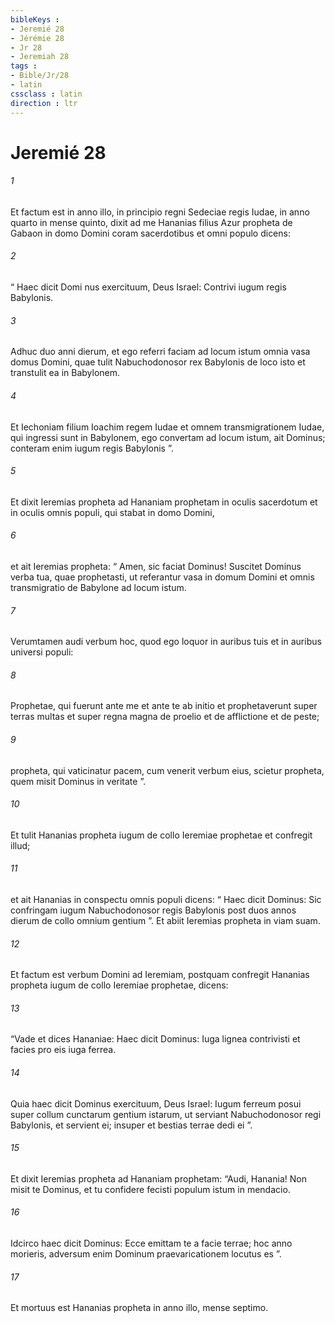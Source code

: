 ```yaml
---
bibleKeys : 
- Jeremié 28
- Jérémie 28
- Jr 28
- Jeremiah 28
tags : 
- Bible/Jr/28
- latin
cssclass : latin
direction : ltr
---
```


# Jeremié 28

###### 1
Et factum est in anno illo, in principio regni Sedeciae regis Iudae, in anno quarto in mense quinto, dixit ad me Hananias filius Azur propheta de Gabaon in domo Domini coram sacerdotibus et omni populo dicens: 
###### 2
“ Haec dicit Domi nus exercituum, Deus Israel: Contrivi iugum regis Babylonis. 
###### 3
Adhuc duo anni dierum, et ego referri faciam ad locum istum omnia vasa domus Domini, quae tulit Nabuchodonosor rex Babylonis de loco isto et transtulit ea in Babylonem. 
###### 4
Et Iechoniam filium Ioachim regem Iudae et omnem transmigrationem Iudae, qui ingressi sunt in Babylonem, ego convertam ad locum istum, ait Dominus; conteram enim iugum regis Babylonis ”. 
###### 5
Et dixit Ieremias propheta ad Hananiam prophetam in oculis sacerdotum et in oculis omnis populi, qui stabat in domo Domini, 
###### 6
et ait Ieremias propheta: “ Amen, sic faciat Dominus! Suscitet Dominus verba tua, quae prophetasti, ut referantur vasa in domum Domini et omnis transmigratio de Babylone ad locum istum. 
###### 7
Verumtamen audi verbum hoc, quod ego loquor in auribus tuis et in auribus universi populi: 
###### 8
Prophetae, qui fuerunt ante me et ante te ab initio et prophetaverunt super terras multas et super regna magna de proelio et de afflictione et de peste; 
###### 9
propheta, qui vaticinatur pacem, cum venerit verbum eius, scietur propheta, quem misit Dominus in veritate ”.
###### 10
Et tulit Hananias propheta iugum de collo Ieremiae prophetae et confregit illud; 
###### 11
et ait Hananias in conspectu omnis populi dicens: “ Haec dicit Dominus: Sic confringam iugum Nabuchodonosor regis Babylonis post duos annos dierum de collo omnium gentium ”. Et abiit Ieremias propheta in viam suam.
###### 12
Et factum est verbum Domini ad Ieremiam, postquam confregit Hananias propheta iugum de collo Ieremiae prophetae, dicens: 
###### 13
“Vade et dices Hananiae: Haec dicit Dominus: Iuga lignea contrivisti et facies pro eis iuga ferrea. 
###### 14
Quia haec dicit Dominus exercituum, Deus Israel: Iugum ferreum posui super collum cunctarum gentium istarum, ut serviant Nabuchodonosor regi Babylonis, et servient ei; insuper et bestias terrae dedi ei ”.
###### 15
Et dixit Ieremias propheta ad Hananiam prophetam: “Audi, Hanania! Non misit te Dominus, et tu confidere fecisti populum istum in mendacio. 
###### 16
Idcirco haec dicit Dominus: Ecce emittam te a facie terrae; hoc anno morieris, adversum enim Dominum praevaricationem locutus es ”. 
###### 17
Et mortuus est Hananias propheta in anno illo, mense septimo.

